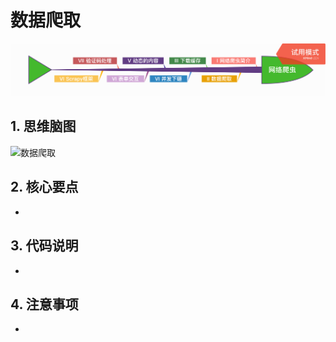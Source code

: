 # 数据爬取

<p align=center>
  <a href="https://github.com/EscapeLife/DotFiles.git">
    <img src="https://github.com/EscapeLife/web-crawler-guide/blob/master/images/%E7%BD%91%E7%BB%9C%E7%88%AC%E8%99%AB.png" >
  </a>
</p>

## 1. 思维脑图

![数据爬取]()

## 2. 核心要点

- 

## 3. 代码说明

- 

## 4. 注意事项

- 
